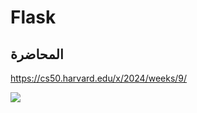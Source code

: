 # Flask

## المحاضرة

https://cs50.harvard.edu/x/2024/weeks/9/

![](https://www.youtube.com/watch?v=-aqUek49iL8)
